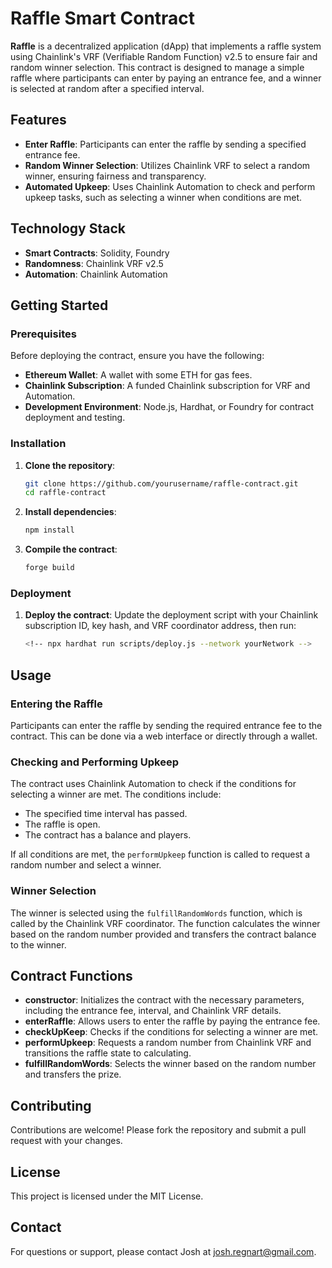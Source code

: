 # Raffle Smart Contract

**Raffle** is a decentralized application (dApp) that implements a raffle system using Chainlink's VRF (Verifiable Random Function) v2.5 to ensure fair and random winner selection. This contract is designed to manage a simple raffle where participants can enter by paying an entrance fee, and a winner is selected at random after a specified interval.

## Features

- **Enter Raffle**: Participants can enter the raffle by sending a specified entrance fee.
- **Random Winner Selection**: Utilizes Chainlink VRF to select a random winner, ensuring fairness and transparency.
- **Automated Upkeep**: Uses Chainlink Automation to check and perform upkeep tasks, such as selecting a winner when conditions are met.

## Technology Stack

- **Smart Contracts**: Solidity, Foundry
- **Randomness**: Chainlink VRF v2.5
- **Automation**: Chainlink Automation

## Getting Started

### Prerequisites

Before deploying the contract, ensure you have the following:

- **Ethereum Wallet**: A wallet with some ETH for gas fees.
- **Chainlink Subscription**: A funded Chainlink subscription for VRF and Automation.
- **Development Environment**: Node.js, Hardhat, or Foundry for contract deployment and testing.

### Installation

1. **Clone the repository**:
   ```bash
   git clone https://github.com/yourusername/raffle-contract.git
   cd raffle-contract
   ```

2. **Install dependencies**:
   ```bash
   npm install
   ```

3. **Compile the contract**:
   ```bash
   forge build
   ```

### Deployment

1. **Deploy the contract**:
   Update the deployment script with your Chainlink subscription ID, key hash, and VRF coordinator address, then run:
   ```bash
   <!-- npx hardhat run scripts/deploy.js --network yourNetwork -->
   ```

## Usage

### Entering the Raffle

Participants can enter the raffle by sending the required entrance fee to the contract. This can be done via a web interface or directly through a wallet.

### Checking and Performing Upkeep

The contract uses Chainlink Automation to check if the conditions for selecting a winner are met. The conditions include:

- The specified time interval has passed.
- The raffle is open.
- The contract has a balance and players.

If all conditions are met, the `performUpkeep` function is called to request a random number and select a winner.

### Winner Selection

The winner is selected using the `fulfillRandomWords` function, which is called by the Chainlink VRF coordinator. The function calculates the winner based on the random number provided and transfers the contract balance to the winner.

## Contract Functions

- **constructor**: Initializes the contract with the necessary parameters, including the entrance fee, interval, and Chainlink VRF details.
- **enterRaffle**: Allows users to enter the raffle by paying the entrance fee.
- **checkUpKeep**: Checks if the conditions for selecting a winner are met.
- **performUpkeep**: Requests a random number from Chainlink VRF and transitions the raffle state to calculating.
- **fulfillRandomWords**: Selects the winner based on the random number and transfers the prize.

## Contributing

Contributions are welcome! Please fork the repository and submit a pull request with your changes.

## License

This project is licensed under the MIT License.

## Contact

For questions or support, please contact Josh at josh.regnart@gmail.com. 

